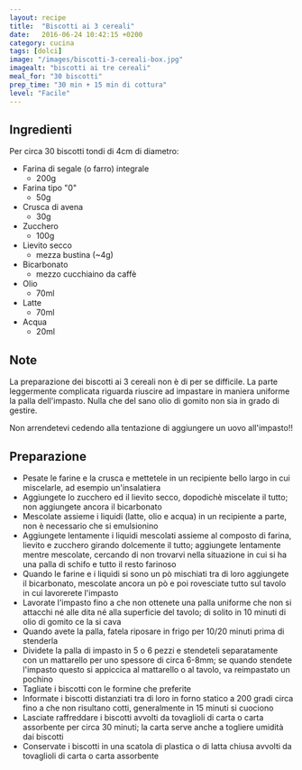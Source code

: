 ```yaml
---
layout: recipe
title:  "Biscotti ai 3 cereali"
date:   2016-06-24 10:42:15 +0200
category: cucina
tags: [dolci]
image: "/images/biscotti-3-cereali-box.jpg"
imagealt: "biscotti ai tre cereali"
meal_for: "30 biscotti"
prep_time: "30 min + 15 min di cottura"
level: "Facile"
---
```

## Ingredienti
Per circa 30 biscotti tondi di 4cm di diametro:

-   Farina di segale (o farro) integrale
    - 200g
-   Farina tipo "0"
    - 50g
-   Crusca di avena
    - 30g
-   Zucchero
    - 100g
-   Lievito secco
    - mezza bustina (~4g)
-   Bicarbonato
    - mezzo cucchiaino da caffè
-   Olio
    - 70ml
-   Latte
    - 70ml
-   Acqua
    - 20ml

## Note

La preparazione dei biscotti ai 3 cereali non è di per se difficile. La parte
leggermente complicata riguarda riuscire ad impastare in maniera uniforme la palla
dell'impasto. Nulla che del sano olio di gomito non sia in grado di gestire.

Non arrendetevi cedendo alla tentazione di aggiungere un uovo all'impasto!!

## Preparazione

- Pesate le farine e la crusca e mettetele in un recipiente bello largo in cui miscelarle, ad esempio un'insalatiera
- Aggiungete lo zucchero ed il lievito secco, dopodichè miscelate il tutto; non aggiungete ancora il bicarbonato
- Mescolate assieme i liquidi (latte, olio e acqua) in un recipiente a parte, non è necessario che si emulsionino
- Aggiungete lentamente i liquidi mescolati assieme al composto di farina, lievito e zucchero girando dolcemente il tutto; aggiungete lentamente mentre mescolate, cercando di non trovarvi nella situazione in cui si ha una palla di schifo e tutto il resto farinoso
- Quando le farine e i liquidi si sono un pò mischiati tra di loro aggiungete il bicarbonato, mescolate ancora un pò e poi rovesciate tutto sul tavolo in cui lavorerete l'impasto
- Lavorate l'impasto fino a che non ottenete una palla uniforme che non si attacchi né alle dita né alla superficie del tavolo; di solito in 10 minuti di olio di gomito ce la si cava
- Quando avete la palla, fatela riposare in frigo per 10/20 minuti prima di stenderla
- Dividete la palla di impasto in 5 o 6 pezzi e stendeteli separatamente con un mattarello per uno spessore di circa 6-8mm; se quando stendete l'impasto questo si appiccica al mattarello o al tavolo, va reimpastato un pochino
- Tagliate i biscotti con le formine che preferite
- Informate i biscotti distanziati tra di loro in forno statico a 200 gradi circa fino a che non risultano cotti, generalmente in 15 minuti si cuociono
- Lasciate raffreddare i biscotti avvolti da tovaglioli di carta o carta assorbente per circa 30 minuti; la carta serve anche a togliere umidità dai biscotti
- Conservate i biscotti in una scatola di plastica o di latta chiusa avvolti da tovaglioli di carta o carta assorbente

